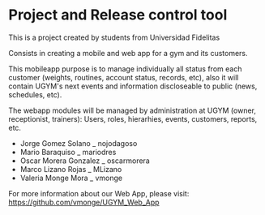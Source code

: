 # Project and Release control tool

This is a project created by students from Universidad Fidelitas

Consists in creating a mobile and web app for a gym and its customers. 

This mobileapp purpose is to manage individually all status from each customer (weights, routines, account status, records, etc), 
also it will contain UGYM's next events and information discloseable to public (news, schedules, etc). 

The webapp modules will be managed by administration at UGYM (owner, receptionist, trainers): 
Users, roles, hierarhies, events, customers, reports, etc.



- Jorge Gomez Solano _ nojodagoso
- Mario Baraquiso _ mariodres
- Oscar Morera Gonzalez _ oscarmorera
- Marco Lizano Rojas _ MLizano
- Valeria Monge Mora _ vmonge


For more information about our Web App, please visit: https://github.com/vmonge/UGYM_Web_App
